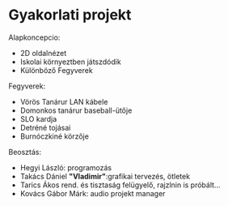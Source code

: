 # Gyakorlati projekt
Alapkoncepcio:
* 2D oldalnézet
* Iskolai környeztben játszdódik
* Különböző Fegyverek

Fegyverek:
* Vörös Tanárur LAN kábele
* Domonkos tanárur baseball-ütője
* SLO kardja
* Detréné tojásai
* Burnóczkiné körzője

Beosztás:  
* Hegyi László: programozás
* Takács Dániel **"Vladimir"**:grafikai tervezés, ötletek
* Tarics Ákos rend. és tisztaság felügyelő, rajzlnin is próbált...
* Kovács Gábor Márk: audio projekt manager
